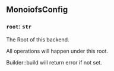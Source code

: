 ## MonoiofsConfig

### `root`: `str`

The Root of this backend.

All operations will happen under this root.

Builder::build will return error if not set.

